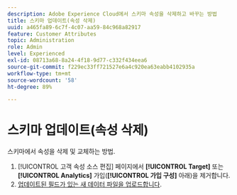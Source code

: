 ```yaml
---
description: Adobe Experience Cloud에서 스키마 속성을 삭제하고 바꾸는 방법
title: 스키마 업데이트(속성 삭제)
uuid: a465fa89-6c7f-4c07-aa59-84c968a82917
feature: Customer Attributes
topic: Administration
role: Admin
level: Experienced
exl-id: 08713a68-8a24-4f18-9d77-c332f434eea6
source-git-commit: f229ec33ff721527e6a4c920ea63eabb4102935a
workflow-type: tm+mt
source-wordcount: '58'
ht-degree: 89%

---
```


# 스키마 업데이트(속성 삭제)

스키마에서 속성을 삭제 및 교체하는 방법.

1. [!UICONTROL 고객 속성 소스 편집] 페이지에서 **[!UICONTROL Target]** 또는 **[!UICONTROL Analytics]** 가입(**[!UICONTROL 가입 구성]** 아래)을 제거합니다.
1. [업데이트된 필드가 있는 새 데이터 파일을 업로드합니다](t-crs-usecase.md#task_BCC327B2A0EF4A1BBB2934013AB92B78).
